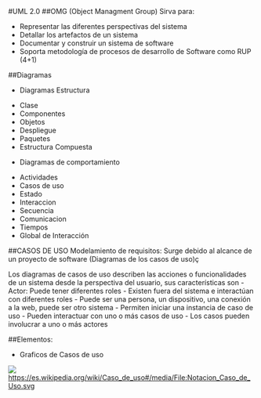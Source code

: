 #UML 2.0
##OMG (Object Managment Group)
Sirva para:
- Representar las diferentes perspectivas del sistema
- Detallar los artefactos de un sistema
- Documentar y construir un sistema de software
- Soporta metodología de procesos de desarrollo de Software como RUP (4+1)

##Diagramas
* Diagramas Estructura
- Clase
- Componentes
- Objetos
- Despliegue
- Paquetes
- Estructura Compuesta

* Diagramas de comportamiento
- Actividades
- Casos de uso
- Estado
- Interaccion
- Secuencia
- Comunicacion
- Tiempos
- Global de Interacción

##CASOS DE USO
Modelamiento de requisitos:
Surge debido al alcance de un proyecto de software (Diagramas de los casos de uso)ç

Los diagramas de casos de uso describen las acciones o funcionalidades de un sistema desde la perspectiva del usuario, sus características son
-Actor: Puede tener diferentes roles
	- Existen fuera del sistema e interactúan con diferentes roles
	- Puede ser una persona, un dispositivo, una conexión a la web, puede ser otro sistema
	- Permiten iniciar una instancia de caso de uso
	- Pueden interactuar con uno o más casos de uso
	- Los casos pueden involucrar a uno o más actores




##Elementos:
- Graficos de Casos de uso

![](https://es.wikipedia.org/wiki/Caso_de_uso#/media/File:Notacion_Caso_de_Uso.svg)
https://es.wikipedia.org/wiki/Caso_de_uso#/media/File:Notacion_Caso_de_Uso.svg
